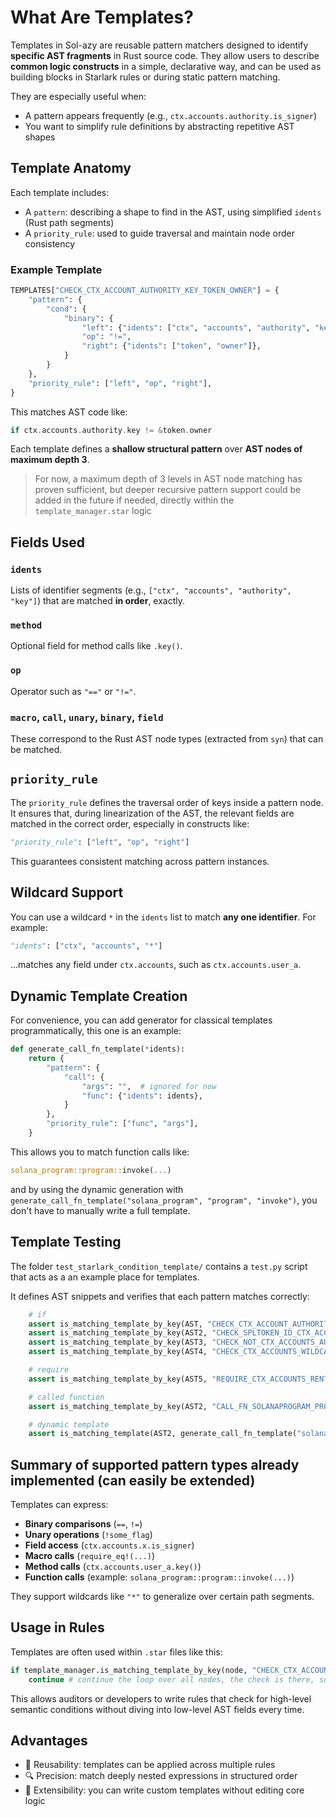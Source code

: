 # What Are Templates?

Templates in Sol-azy are reusable pattern matchers designed to identify **specific AST fragments** in Rust source code.
They allow users to describe **common logic constructs** in a simple, declarative way, and can be used as building blocks in Starlark rules or during static pattern matching.

They are especially useful when:

* A pattern appears frequently (e.g., `ctx.accounts.authority.is_signer`)
* You want to simplify rule definitions by abstracting repetitive AST shapes

## Template Anatomy

Each template includes:

* A `pattern`: describing a shape to find in the AST, using simplified `idents` (Rust path segments)
* A `priority_rule`: used to guide traversal and maintain node order consistency

### Example Template

```python
TEMPLATES["CHECK_CTX_ACCOUNT_AUTHORITY_KEY_TOKEN_OWNER"] = {
    "pattern": {
        "cond": {
            "binary": {
                "left": {"idents": ["ctx", "accounts", "authority", "key"]},
                "op": "!=",
                "right": {"idents": ["token", "owner"]},
            }
        }
    },
    "priority_rule": ["left", "op", "right"],
}
```

This matches AST code like:

```rust
if ctx.accounts.authority.key != &token.owner
```

Each template defines a **shallow structural pattern** over **AST nodes of maximum depth 3**.

> For now, a maximum depth of 3 levels in AST node matching has proven sufficient, but deeper recursive pattern support could be added in the future if needed, directly within the `template_manager.star` logic

## Fields Used

### `idents`

Lists of identifier segments (e.g., `["ctx", "accounts", "authority", "key"]`) that are matched **in order**, exactly.

### `method`

Optional field for method calls like `.key()`.

### `op`

Operator such as `"=="` or `"!="`.

### `macro`, `call`, `unary`, `binary`, `field`

These correspond to the Rust AST node types (extracted from `syn`) that can be matched.

## `priority_rule`

The `priority_rule` defines the traversal order of keys inside a pattern node.
It ensures that, during linearization of the AST, the relevant fields are matched in the correct order, especially in constructs like:

```python
"priority_rule": ["left", "op", "right"]
```

This guarantees consistent matching across pattern instances.

## Wildcard Support

You can use a wildcard `*` in the `idents` list to match **any one identifier**.
For example:

```python
"idents": ["ctx", "accounts", "*"]
```

...matches any field under `ctx.accounts`, such as `ctx.accounts.user_a`.

## Dynamic Template Creation

For convenience, you can add generator for classical templates programmatically, this one is an example:

```python
def generate_call_fn_template(*idents):
    return {
        "pattern": {
            "call": {
                "args": "",  # ignored for now
                "func": {"idents": idents},
            }
        },
        "priority_rule": ["func", "args"],
    }
```

This allows you to match function calls like:

```rust
solana_program::program::invoke(...)
```

and by using the dynamic generation with `generate_call_fn_template("solana_program", "program", "invoke")`, you don't have to manually write a full template.

## Template Testing

The folder `test_starlark_condition_template/` contains a `test.py` script that acts as a an example place for templates.

It defines AST snippets and verifies that each pattern matches correctly:

```python
    # if
    assert is_matching_template_by_key(AST, "CHECK_CTX_ACCOUNT_AUTHORITY_KEY_TOKEN_OWNER")
    assert is_matching_template_by_key(AST2, "CHECK_SPLTOKEN_ID_CTX_ACCOUNT_AUTHORITY_KEY")
    assert is_matching_template_by_key(AST3, "CHECK_NOT_CTX_ACCOUNTS_AUTHORITY_ISSIGNER")
    assert is_matching_template_by_key(AST4, "CHECK_CTX_ACCOUNTS_WILDCARD_KEY_EQ")

    # require
    assert is_matching_template_by_key(AST5, "REQUIRE_CTX_ACCOUNTS_RENT_KEY_SYSVAR_RENT_ID")

    # called function
    assert is_matching_template_by_key(AST2, "CALL_FN_SOLANAPROGRAM_PROGRAM_INVOKE")

    # dynamic template
    assert is_matching_template(AST2, generate_call_fn_template("solana_program", "program", "invoke"))
```

## Summary of supported pattern types already implemented (can easily be extended)

Templates can express:

* **Binary comparisons** (`==`, `!=`)
* **Unary operations** (`!some_flag`)
* **Field access** (`ctx.accounts.x.is_signer`)
* **Macro calls** (`require_eq!(...)`)
* **Method calls** (`ctx.accounts.user_a.key()`)
* **Function calls** (example: `solana_program::program::invoke(...)`)

They support wildcards like `"*"` to generalize over certain path segments.

## Usage in Rules

Templates are often used within `.star` files like this:

```python
if template_manager.is_matching_template_by_key(node, "CHECK_CTX_ACCOUNT_AUTHORITY_KEY_TOKEN_OWNER"):
    continue # continue the loop over all nodes, the check is there, so it's probably not vuln
```

This allows auditors or developers to write rules that check for high-level semantic conditions without diving into low-level AST fields every time.

## Advantages

* 🔁 Reusability: templates can be applied across multiple rules
* 🔍 Precision: match deeply nested expressions in structured order
* 🔧 Extensibility: you can write custom templates without editing core logic
